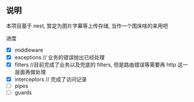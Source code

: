 ## 说明

本项目基于 nest, 暂定为图片字幕等上传存储, 当作一个图床啥的来用吧

进度

- [x] middleware
- [x] exceptions // 业务的错误抛出已经处理
- [x] filters //目前完成了业务以及兜底的 filters, 但是路由错误等需要再 http 这一层面再做处理
- [x] interceptors // 完成了访问记录
- [ ] pipes
- [ ] guards
